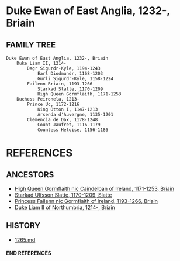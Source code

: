 # Duke Ewan of East Anglia, 1232-, Briain

## FAMILY TREE

```
Duke Ewan of East Anglia, 1232-, Briain
	Duke Liam II, 1214-
		Dagr Sigurdr-Kyle, 1194-1243
			Earl Diodmundr, 1168-1203
			Gurli Sigurdr-Kyle, 1158-1224
		Failenn Briain, 1193-1266
			Starkad Slatte, 1170-1209
			High Queen Gormflaith, 1171-1253
	Duchess Peironela, 1213-
		Prince Uc, 1172-1216
			King Otton I, 1147-1213
			Arsenda d'Auvergne, 1135-1201
		Clemencia de Dax, 1178-1248
			Count Jaufret, 1116-1179
			Countess Heloise, 1156-1186
```


# REFERENCES

## ANCESTORS
* [High Queen Gormflaith nic Caindelban of Ireland, 1171-1253, Briain](gormflaith_nic_caindelban_1171.md)
* [Starkad Ulfsson Slatte, 1170-1209, Slatte](starkad_ulfsson_1170.md)
* [Princess Failenn nic Gormflaith of Ireland, 1193-1266, Briain](failenn_nic_gormflaith_1193.md)
* [Duke Liam II of Northumbria, 1214-, Briain](liam_ii_1214.md)

## HISTORY
* [1265.md](../h/1265.md)
#### END REFERENCES
